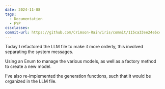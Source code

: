 ```yaml
---
date: 2024-11-08
tags:
  - Documentation
  - FYP
cssclasses: 
commit-url: https://github.com/Crimson-Rain/iris/commit/115ca33ee24e5ccd5027a76607aa2049f165b8db
---
```

Today I refactored the LLM file to make it more orderly, this involved separating the system messages. 

Using an Enum to manage the various models, as well as a factory method to create a new model.

I've also re-implemented the generation functions, such that it would be organized in the LLM file.